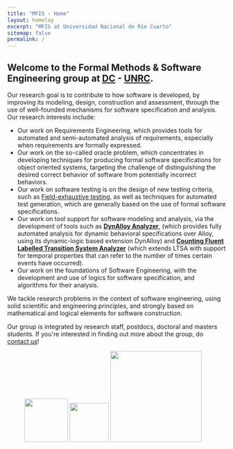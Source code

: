 ```yaml
---
title: "MFIS - Home"
layout: homelay
excerpt: "MFIS at Universidad Nacional de Río Cuarto"
sitemap: false
permalink: /
---
```


## Welcome to the Formal Methods & Software Engineering group at [DC](http://dc.exa.unrc.edu.ar/) - [UNRC](https://www.unrc.edu.ar/).

<p>Our research goal is to contribute to how software is developed, by improving its modeling, design, construction and assessment, through the use of well-founded mechanisms for software specification and analysis. Our research interests include:
</p>

<ul>

<li>Our work on Requirements Engineering, which provides tools for automated and semi-automated analysis of requirements, especially when requirements are formally expressed.
</li>

<li>Our work on the so-called oracle problem, which concentrates in developing techniques for producing formal software specifications for object oriented systems, targeting the challenge of distinguishing the desired correct behavior of software from potentially incorrect behaviors.</li>

<li>Our work on software testing is on the design of new testing criteria, such as <a href="https://sites.google.com/site/fieldexhaustivetesting/">Field-exhaustive testing</a>, as well as techniques for automated test generation, which are generally based on the use of formal software specifications.</li>

<li>Our work on tool support for software modeling and analysis, via the development of tools such as <strong><a href="https://dc.exa.unrc.edu.ar/tools/dynalloy-web/">DynAlloy Analyzer</a></strong>, (which provides fully automated analysis for dynamic behavioral specifications over Alloy, using its dynamic-logic based extension DynAlloy) and <strong><a href="http://dc.exa.unrc.edu.ar/tools/cltsa/">Counting Fluent Labelled Transition System Analyzer</a></strong> (which extends LTSA with support for temporal properties that can refer to the number of times certain events have occurred).</li>

<li>Our work on the foundations of Software Engineering, with the development and use of logics for software specification, and algorithms for their analysis.</li>

</ul>

<p>We tackle research problems in the context of software engineering, using solid scientific and engineering principles, and strongly based on mathematical and logical elements for software construction.
</p>

<p>Our group is integrated by research staff, postdocs, doctoral and masters students. If you're interested in finding out more about the group, do <a href="mailto:info-mfis@dc.exa.unrc.edu.ar">contact us</a>!</p>

<figure class="fourth">
  <img src="{{ site.url }}{{ site.baseurl }}/images/logopic/mfis-logo-full-removebg-preview.png" style="width: 100px; padding-top: 20px">
  <img src="{{ site.url }}{{ site.baseurl }}/images/logopic/logo-dc-white-bg.png" style="width: 90px; padding-top: 28px">
  <img src="{{ site.url }}{{ site.baseurl }}/images/logopic/logounrc.png" style="width: 210px">
</figure>


<br>
<br>
